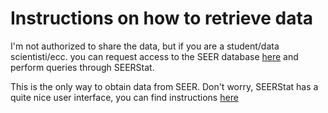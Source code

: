# Instructions on how to retrieve data

I'm not authorized to share the data, but if you are a student/data scientisti/ecc. you can request access to the SEER database [here](https://seer.cancer.gov/data/access.html) and perform queries through SEERStat.

This is the only way to obtain data from SEER. Don't worry, SEERStat has a quite nice user interface, you can find instructions [here](https://seer.cancer.gov/data/access.html) 

